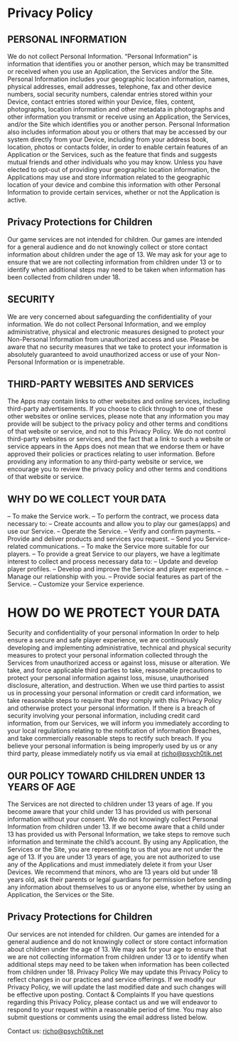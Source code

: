 # Privacy Policy

## PERSONAL INFORMATION

We do not collect Personal Information. “Personal Information” is information that identifies you or another person, which may be transmitted or received when you use an Application, the Services and/or the Site. Personal Information includes your geographic location information, names, physical addresses, email addresses, telephone, fax and other device numbers, social security numbers, calendar entries stored within your Device, contact entries stored within your Device, files, content, photographs, location information and other metadata in photographs and other information you transmit or receive using an Application, the Services, and/or the Site which identifies you or another person. Personal Information also includes information about you or others that may be accessed by our system directly from your Device, including from your address book, location, photos or contacts folder, in order to enable certain features of an Application or the Services, such as the feature that finds and suggests mutual friends and other individuals who you may know. Unless you have elected to opt-out of providing your geographic location information, the Applications may use and store information related to the geographic location of your device and combine this information with other Personal Information to provide certain services, whether or not the Application is active.

## Privacy Protections for Children

Our game services are not intended for children. Our games are intended for a general audience and do not knowingly collect or store contact information about children under the age of 13. We may ask for your age to ensure that we are not collecting information from children under 13 or to identify when additional steps may need to be taken when information has been collected from children under 18.

## SECURITY

We are very concerned about safeguarding the confidentiality of your information. We do not collect Personal Information, and we employ administrative, physical and electronic measures designed to protect your Non-Personal Information from unauthorized access and use. Please be aware that no security measures that we take to protect your information is absolutely guaranteed to avoid unauthorized access or use of your Non-Personal Information or is impenetrable.

## THIRD-PARTY WEBSITES AND SERVICES

The Apps may contain links to other websites and online services, including third-party advertisements. If you choose to click through to one of these other websites or online services, please note that any information you may provide will be subject to the privacy policy and other terms and conditions of that website or service, and not to this Privacy Policy. We do not control third-party websites or services, and the fact that a link to such a website or service appears in the Apps does not mean that we endorse them or have approved their policies or practices relating to user information. Before providing any information to any third-party website or service, we encourage you to review the privacy policy and other terms and conditions of that website or service.

## WHY DO WE COLLECT YOUR DATA
– To make the Service work.
– To perform the contract, we process data necessary to:
– Create accounts and allow you to play our games(apps) and use our Service.
– Operate the Service.
– Verify and confirm payments.
– Provide and deliver products and services you request.
– Send you Service-related communications.
– To make the Service more suitable for our players.
– To provide a great Service to our players, we have a legitimate interest to collect and process necessary data to:
– Update and develop player profiles.
– Develop and improve the Service and player experience.
– Manage our relationship with you.
– Provide social features as part of the Service.
– Customize your Service experience.

# HOW DO WE PROTECT YOUR DATA

Security and confidentiality of your personal information
In order to help ensure a secure and safe player experience, we are continuously developing and implementing administrative, technical and physical security measures to protect your personal information collected through the Services from unauthorized access or against loss, misuse or alteration.
We take, and force applicable third parties to take, reasonable precautions to protect your personal information against loss, misuse, unauthorised disclosure, alteration, and destruction. When we use third parties to assist us in processing your personal information or credit card information, we take reasonable steps to require that they comply with this Privacy Policy and otherwise protect your personal information.
If there is a breach of security involving your personal information, including credit card information, from our Services, we will inform you immediately according to your local regulations relating to the notification of information Breaches, and take commercially reasonable steps to rectify such breach.
If you believe your personal information is being improperly used by us or any third party, please immediately notify us via email at richo@psych0tik.net

## OUR POLICY TOWARD CHILDREN UNDER 13 YEARS OF AGE

The Services are not directed to children under 13 years of age. If you become aware that your child under 13 has provided us with personal information without your consent. We do not knowingly collect Personal Information from children under 13. If we become aware that a child under 13 has provided us with Personal Information, we take steps to remove such information and terminate the child’s account. By using any Application, the Services or the Site, you are representing to us that you are not under the age of 13. If you are under 13 years of age, you are not authorized to use any of the Applications and must immediately delete it from your User Devices. We recommend that minors, who are 13 years old but under 18 years old, ask their parents or legal guardians for permission before sending any information about themselves to us or anyone else, whether by using an Application, the Services or the Site.

## Privacy Protections for Children

Our services are not intended for children. Our games are intended for a general audience and do not knowingly collect or store contact information about children under the age of 13. We may ask for your age to ensure that we are not collecting information from children under 13 or to identify when additional steps may need to be taken when information has been collected from children under 18.
Privacy Policy
We may update this Privacy Policy to reflect changes in our practices and service offerings. If we modify our Privacy Policy, we will update the last modified date and such changes will be effective upon posting. Contact & Complaints
If you have questions regarding this Privacy Policy, please contact us and we will endeavor to respond to your request within a reasonable period of time. You may also submit questions or comments using the email address listed below.

Contact us: richo@psych0tik.net
